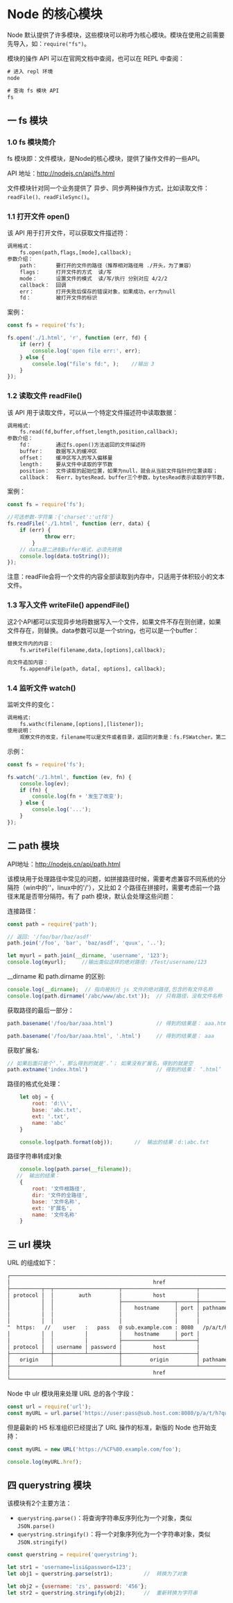 # Node 的核心模块

Node 默认提供了许多模块，这些模块可以称呼为核心模块。模块在使用之前需要先导入，如：`require("fs")`。

模块的操作 API 可以在官网文档中查阅，也可以在 REPL 中查阅：

```html
# 进入 repl 环境
node

# 查询 fs 模块 API
fs
```

## 一 fs 模块

### 1.0 fs 模块简介

fs 模块即：文件模块，是Node的核心模块，提供了操作文件的一些API。

API 地址：<http://nodejs.cn/api/fs.html>  

文件模块针对同一个业务提供了 异步、同步两种操作方式，比如读取文件：`readFile()、readFileSync()`。  

### 1.1 打开文件 open()

该 API 用于打开文件，可以获取文件描述符：

```html
调用格式：
    fs.open(path,flags,[mode],callback);
参数介绍：
    path：      要打开的文件的路径（推荐相对路径用 ./开头，为了兼容）
    flags：     打开文件的方式  读/写
    mode：      设置文件的模式  读/写/执行 分别对应 4/2/2
    callback：  回调
    err：       打开失败后保存的错误对象，如果成功，err为null
    fd：        被打开文件的标识
```

案例：

```js
const fs = require('fs');

fs.open('./1.html', 'r', function (err, fd) {
    if (err) {
        console.log('open file err:', err);
    } else {
        console.log("file's fd:", );    //输出 3
    }
});
```

### 1.2 读取文件 readFile()

该 API 用于读取文件，可以从一个特定文件描述符中读取数据：

```html
调用格式:
    fs.read(fd,buffer,offset,length,position,callback);
参数介绍：
    fd：        通过fs.open()方法返回的文件描述符
    buffer：    数据写入的缓冲区
    offset：    缓冲区写入的写入偏移量
    length：    要从文件中读取的字节数
    position：  文件读取的起始位置，如果为null，就会从当前文件指针的位置读取；
    callback：  有err，bytesRead，buffer三个参数，bytesRead表示读取的字节数，buffer为缓冲区对象。
```

案例：

```js
const fs = require('fs');

//可选参数-字符集：{'charset':'utf8'}
fs.readFile('./1.html', function (err, data) {
    if (err) {
            throw err;
        }
    // data是二进制Buffer格式，必须先转换
    console.log(data.toString());
});
```

注意：readFile会将一个文件的内容全部读取到内存中，只适用于体积较小的文本文件。

### 1.3 写入文件 writeFile() appendFile()

这2个API都可以实现异步地将数据写入一个文件，如果文件不存在则创建，如果文件存在，则替换。data参数可以是一个string，也可以是一个buffer：

```html
替换文件内的内容：
    fs.writeFile(filename,data,[options],callback);

向文件追加内容：
    fs.appendFile(path, data[, options], callback);
```

### 1.4 监听文件 watch()

监听文件的变化：

```html
调用格式:
    fs.wathc(filename,[options],[listener]);
使用说明：
    观察文件的改变，filename可以是文件或者目录，返回的对象是：fs.FSWatcher。第二个参数为布尔值，默认为true，代表只要文件被监听，就继续执行。
```

示例：

```js
const fs = require('fs');

fs.watch('./1.html', function (ev, fn) {
    console.log(ev);
    if (fn) {
        console.log(fn + '发生了改变');
    } else {
        console.log('...');
    }
});
```

## 二 path 模块

API地址：<http://nodejs.cn/api/path.html>

该模块用于处理路径中常见的问题，如拼接路径时候，需要考虑兼容不同系统的分隔符（win中的'\'，linux中的'/'），又比如 2 个路径在拼接时，需要考虑前一个路径末尾是否带分隔符。有了 path 模块，默认会处理这些问题：

连接路径：

```js
const path = require('path');

// 返回: '/foo/bar/baz/asdf'
path.join('/foo', 'bar', 'baz/asdf', 'quux', '..');

let myurl = path.join(__dirname, 'username', '123');
console.log(myurl);     //输出类似这样的绝对路径: /Test/username/123
```

__dirname 和 path.dirname 的区别:

```js
console.log(__dirname);  // 指向被执行 js 文件的绝对路径,包含的有文件名称
console.log(path.dirname('/abc/www/abc.txt'));  // 只有路径，没有文件名称
```

获取路径的最后一部分：

```js
path.basename('/foo/bar/aaa.html')              // 得到的结果是： aaa.html

path.basename('/foo/bar/aaa.html', '.html')     // 得到的结果是： aaa
```

获取扩展名:

```js
// 如果后面只是个‘.’，那么得到的就是‘.’； 如果没有扩展名，得到的就是空
path.extname('index.html')                      // 得到的结果： ‘.html’
```

路径的格式化处理：

```js
    let obj = {
        root: 'd:\\',
        base: 'abc.txt',
        ext: '.txt',
        name: 'abc'
    }

    console.log(path.format(obj));       //  输出的结果：d:\abc.txt
```

路径字符串转成对象

```js
    console.log(path.parse(__filename));
   //  输出的结果：
    {
        root: '文件根路径',
        dir: '文件的全路径',
        base: '文件名称',
        ext: '扩展名',
        name: '文件名称'
    }
```

## 三 url 模块

URL 的组成如下：

```html
┌────────────────────────────────────────────────────────────────────────────────────────────────┐
│                                              href                                              │
├──────────┬──┬─────────────────────┬────────────────────────┬───────────────────────────┬───────┤
│ protocol │  │        auth         │          host          │           path            │ hash  │
│          │  │                     ├─────────────────┬──────┼──────────┬────────────────┤       │
│          │  │                     │    hostname     │ port │ pathname │     search     │       │
│          │  │                     │                 │      │          ├─┬──────────────┤       │
│          │  │                     │                 │      │          │ │    query     │       │
"  https:   //    user   :   pass   @ sub.example.com : 8080   /p/a/t/h  ?  query=string   #hash "
│          │  │          │          │    hostname     │ port │          │                │       │
│          │  │          │          ├─────────────────┴──────┤          │                │       │
│ protocol │  │ username │ password │          host          │          │                │       │
├──────────┴──┼──────────┴──────────┼────────────────────────┤          │                │       │
│   origin    │                     │         origin         │ pathname │     search     │ hash  │
├─────────────┴─────────────────────┴────────────────────────┴──────────┴────────────────┴───────┤
│                                              href                                              │
└────────────────────────────────────────────────────────────────────────────────────────────────┘
```

Node 中 ulr 模块用来处理 URL 总的各个字段：

```js
const url = require('url');
const myURL = url.parse('https://user:pass@sub.host.com:8080/p/a/t/h?query=string#hash');
```

但是最新的 H5 标准组织已经提出了 URL 操作的标准，新版的 Node 也开始支持：

```js
const myURL = new URL('https://%CF%80.example.com/foo');

console.log(myURL.href);
```

## 四 querystring 模块

该模块有2个主要方法：

- `querystring.parse()`：将查询字符串反序列化为一个对象，类似`JSON.parse()`
- `querystring.stringify()`：将一个对象序列化为一个字符串对象，类似`JSON.stringify()`

```js
const querstring = require('querystring');

let str1 = 'username=lisi&password=123';
let obj1 = querstring.parse(str1);          //  转换为了对象

let obj2 = {username: 'zs', password: '456'};
let str2 = querstring.stringify(obj2);      //  重新转换为字符串
```
